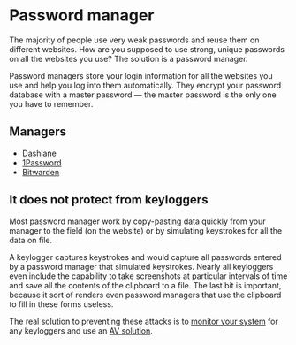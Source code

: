 # Password manager

The majority of people use very weak passwords and reuse them on different websites. How are you supposed to use strong, 
unique passwords on all the websites you use? The solution is a password manager.

Password managers store your login information for all the websites you use and help you log into them automatically. 
They encrypt your password database with a master password — the master password is the only one you have to remember.

## Managers

* [Dashlane](https://www.dashlane.com/)
* [1Password](https://1password.com/)
* [Bitwarden](https://bitwarden.com/)

## It does not protect from keyloggers

Most password manager work by copy-pasting data quickly from your manager to the field (on the website) or by simulating 
keystrokes for all the data on file.

A keylogger captures keystrokes and would capture all passwords entered by a password manager that simulated keystrokes. 
Nearly all keyloggers even include the capability to take screenshots at particular intervals of time and save all the 
contents of the clipboard to a file. The last bit is important, because it sort of renders even password managers that 
use the clipboard to fill in these forms useless.

The real solution to preventing these attacks is to [monitor your system](../malware/README.md) for any keyloggers and 
use an [AV solution](../malware/clean-machine.md).